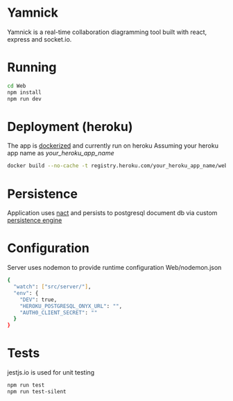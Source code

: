# Yamnick

Yamnick is a real-time collaboration diagramming tool built with react, express and socket.io. 

# Running

```sh
cd Web
npm install
npm run dev
```

# Deployment (heroku)

The app is [dockerized] and currently run on heroku
Assuming your heroku app name as _your_heroku_app_name_

```sh
docker build --no-cache -t registry.heroku.com/your_heroku_app_name/web . && docker image prune -f && heroku container:push web -a your_heroku_app_name && heroku container:release web -a your_heroku_app_name
```

# Persistence

Application uses [nact] and persists to postgresql document db via custom [persistence engine]

# Configuration

Server uses nodemon to provide runtime configuration
Web/nodemon.json

```sh
{
  "watch": ["src/server/"],
  "env": {
    "DEV": true,
    "HEROKU_POSTGRESQL_ONYX_URL": "",
    "AUTH0_CLIENT_SECRET": ""
  }
}
```

# Tests

jestjs.io is used for unit testing

```sh
npm run test
npm run test-silent
```

[persistence engine]: <https://github.com/detoix/yamnick/blob/master/Web/src/server/persistence.js>
[nact]: <https://nact.io>
[dockerized]: <https://github.com/detoix/yamnick/blob/master/Web/Dockerfile>